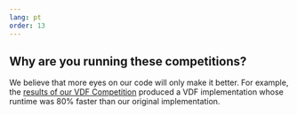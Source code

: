 ```yaml
---
lang: pt
order: 13
---
```


Why are you running these competitions?
-----------------------

We believe that more eyes on our code will only make it better. For example, the [results of our VDF Competition](https://www.chia.net/2019/01/17/chia-vdf-competition-round-1-results-and-announcements.en.html) produced a VDF implementation whose runtime was 80% faster than our original implementation.
